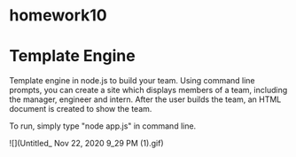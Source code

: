 # homework10 
# Template Engine

Template engine in node.js to build your team.
Using command line prompts, you can create a site which displays members of a team,
including the manager, engineer and intern. After the user builds the team, an HTML
document is created to show the team.

To run, simply type "node app.js" in command line. 

![](Untitled_ Nov 22, 2020 9_29 PM (1).gif)
